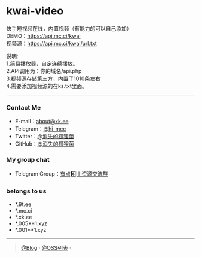 # kwai-video
快手短视频在线，内置视频（有能力的可以自己添加）</br>
DEMO：https://api.mc.ci/kwai </br>
视频源：https://api.mc.ci/kwai/url.txt


说明:</br>
1.简易播放器，自定连续播放。</br>
2.API调用为：你的域名/api.php</br>
3.视频源存储第三方，内置了1010条左右</br>
4.需要添加视频源的在ks.txt里面。</br>

--------------------------------------------------------------------
### Contact Me
- E-mail：about@xk.ee
- Telegram：[@hi_mcc](https://t.me/hi_foxm)
- Twitter：[@消失的狐狸菌](https://x.com/hi_foxm)
- GitHub：[@消失的狐狸菌](https://github.com/tianunusual)

### My group chat

- Telegram Group：[有点6️⃣丨资源交流群](https://t.me/udian6)


### belongs to us

- *.9t.ee
- *.mc.ci
- *.xk.ee
- *.005**1.xyz
- *.001**1.xyz

---

> [@Blog](https://blog.xk.ee/) · [@OSS列表](https://buck.mc.ci) · 


